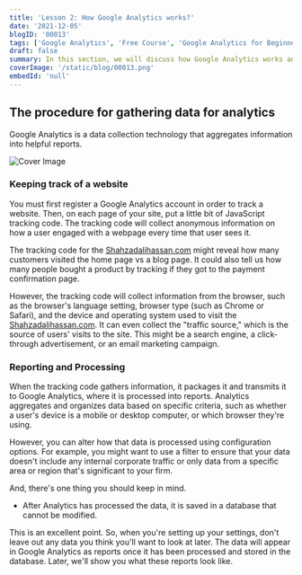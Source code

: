 ```yaml
---
title: 'Lesson 2: How Google Analytics works?'
date: '2021-12-05'
blogID: '00013'
tags: ['Google Analytics', 'Free Course', 'Google Analytics for Beginners']
draft: false
summary: In this section, we will discuss how Google Analytics works and how to setup a GA account. Universal analytics tracking code, overview of reporting and processing.
coverImage: '/static/blog/00013.png'
embedId: 'null'
---
```


## The procedure for gathering data for analytics

Google Analytics is a data collection technology that aggregates information into helpful reports.

![Cover Image](/static/blog/00013.png)

### Keeping track of a website

You must first register a Google Analytics account in order to track a website. Then, on each page of your site, put a little bit of JavaScript tracking code. The tracking code will collect anonymous information on how a user engaged with a webpage every time that user sees it.

The tracking code for the [Shahzadalihassan.com](/) might reveal how many customers visited the home page vs a blog page. It could also tell us how many people bought a product by tracking if they got to the payment confirmation page.

However, the tracking code will collect information from the browser, such as the browser's language setting, browser type (such as Chrome or Safari), and the device and operating system used to visit the [Shahzadalihassan.com](/). It can even collect the "traffic source," which is the source of users' visits to the site. This might be a search engine, a click-through advertisement, or an email marketing campaign.

### Reporting and Processing

When the tracking code gathers information, it packages it and transmits it to Google Analytics, where it is processed into reports. Analytics aggregates and organizes data based on specific criteria, such as whether a user's device is a mobile or desktop computer, or which browser they're using.

However, you can alter how that data is processed using configuration options. For example, you might want to use a filter to ensure that your data doesn't include any internal corporate traffic or only data from a specific area or region that's significant to your firm.

And, there's one thing you should keep in mind.

- After Analytics has processed the data, it is saved in a database that cannot be modified.

This is an excellent point. So, when you're setting up your settings, don't leave out any data you think you'll want to look at later. The data will appear in Google Analytics as reports once it has been processed and stored in the database. Later, we'll show you what these reports look like.
